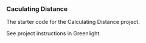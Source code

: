 ### Caculating Distance

The starter code for the Calculating Distance project.

See project instructions in Greenlight.
